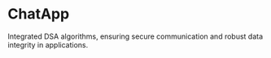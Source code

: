# ChatApp
Integrated DSA algorithms, ensuring secure communication and robust data integrity in applications.
